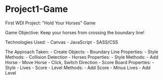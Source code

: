 # Project1-Game
First WDI Project: "Hold Your Horses" Game

Game Objective:
Keep your horses from crossing the boundary line!


Technologies Used:
	- Canvas
	- JavaScript
	- SASS/CSS


The Approach Taken:
	- Create Objects:
		- Boundary Line
				Properties:
					- Style
				Methods:
					- Collision Detection
		- Horses
				Properties:
					- Style
				Methods:
					- Add Horse
					- Move Horse
					- Click, Switch Direction
		- Score Board
				Properties:
					- Style
					- Lives
					- Score
					- Level
				Methods:
					- Add Score
					- Minus Lives 
					- Add Level

		

